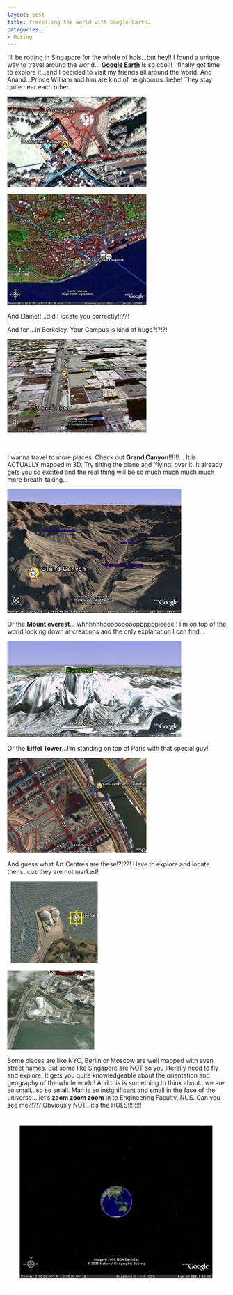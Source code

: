 ```yaml
---
layout: post
title: Travelling the world with Google Earth…
categories:
- Musing
---
```



I’ll be rotting in Singapore for the whole of hols...but hey!! I found a unique way to travel around the world... [**Google Earth**](http://earth.google.com/download-earth.html) is so cool!! I finally got time to explore it...and I decided to visit my friends all around the world. And Anand...Prince William and him are kind of neighbours..hehe! They stay quite near each other.

![](/img/anan_0.jpg)

![](/img/dundee_2.jpg)

And Elaine!!...did I locate you correctly!!??!

And fen…in Berkeley. Your Campus is kind of huge?!?!?!

![](/img/berkeley_1.jpg)

 

I wanna travel to more places. Check out **Grand Canyon**!!!!!!… It is ACTUALLY mapped in 3D. Try tilting the plane and ‘flying’ over it. It already gets you so excited and the real thing will be so much much much much more breath-taking…

![](/img/grandCanyon_4.jpg)

Or the **Mount everest**… whhhhhhoooooooooppppppieeee!! I’m on top of the world looking down at creations and the only explanation I can find…

![](/img/everest_0.jpg)

Or the **Eiffel Tower**…I’m standing on top of Paris with that special guy!

![](/img/eiffel.jpg)

And guess what Art Centres are these!?!??! Have to explore and locate them…coz they are not marked!

  ![](/img/opera_5.jpg)

![](/img/esplanade_2.jpg)

Some places are like NYC, Berlin or Moscow are well mapped with even street names. But some like Singapore are NOT so you literally need to fly and explore. It gets you quite knowledgeable about the orientation and geography of the whole world! And this is something to think about...we are so small...so so small. Man is so insignificant and small in the face of the universe… let’s **zoom zoom zoom** in to Engineering Faculty, NUS. Can you see me?!?!? Obviously NOT…it’s the HOLS!!!!!!!!

![](/img/geegle_earth.gif)
